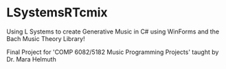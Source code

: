 # LSystemsRTcmix

Using L Systems to create Generative Music in C# using WinForms and the Bach Music Theory Library!

Final Project for 'COMP 6082/5182 Music Programming Projects' taught by Dr. Mara Helmuth
